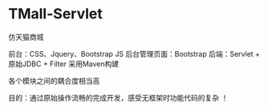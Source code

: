 # TMall-Servlet
仿天猫商城


前台：CSS、Jquery、Bootstrap JS
后台管理页面：Bootstrap
后端：Servlet + 原始JDBC + Filter 采用Maven构建

各个模块之间的耦合度相当高

目的：通过原始操作流畅的完成开发，感受无框架时功能代码的复杂  ！

